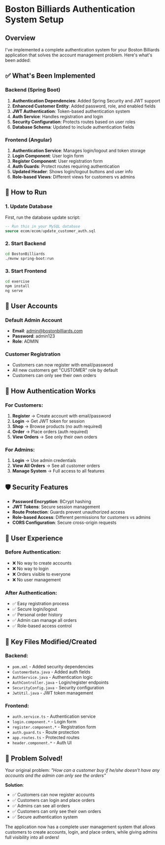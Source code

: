 # Boston Billiards Authentication System Setup

## Overview
I've implemented a complete authentication system for your Boston Billiards application that solves the account management problem. Here's what's been added:

## ✅ What's Been Implemented

### Backend (Spring Boot)
1. **Authentication Dependencies**: Added Spring Security and JWT support
2. **Enhanced Customer Entity**: Added password, role, and enabled fields
3. **JWT Authentication**: Token-based authentication system
4. **Auth Service**: Handles registration and login
5. **Security Configuration**: Protects routes based on user roles
6. **Database Schema**: Updated to include authentication fields

### Frontend (Angular)
1. **Authentication Service**: Manages login/logout and token storage
2. **Login Component**: User login form
3. **Register Component**: User registration form
4. **Auth Guards**: Protect routes requiring authentication
5. **Updated Header**: Shows login/logout buttons and user info
6. **Role-based Views**: Different views for customers vs admins

## 🚀 How to Run

### 1. Update Database
First, run the database update script:
```sql
-- Run this in your MySQL database
source ecom/ecom/update_customer_auth.sql
```

### 2. Start Backend
```bash
cd BostonBilliards
./mvnw spring-boot:run
```

### 3. Start Frontend
```bash
cd exercise
npm install
ng serve
```

## 👥 User Accounts

### Default Admin Account
- **Email**: admin@bostonbilliards.com
- **Password**: admin123
- **Role**: ADMIN

### Customer Registration
- Customers can now register with email/password
- All new customers get "CUSTOMER" role by default
- Customers can only see their own orders

## 🔐 How Authentication Works

### For Customers:
1. **Register** → Create account with email/password
2. **Login** → Get JWT token for session
3. **Shop** → Browse products (no auth required)
4. **Order** → Place orders (auth required)
5. **View Orders** → See only their own orders

### For Admins:
1. **Login** → Use admin credentials
2. **View All Orders** → See all customer orders
3. **Manage System** → Full access to all features

## 🛡️ Security Features

- **Password Encryption**: BCrypt hashing
- **JWT Tokens**: Secure session management
- **Route Protection**: Guards prevent unauthorized access
- **Role-based Access**: Different permissions for customers vs admins
- **CORS Configuration**: Secure cross-origin requests

## 📱 User Experience

### Before Authentication:
- ❌ No way to create accounts
- ❌ No way to login
- ❌ Orders visible to everyone
- ❌ No user management

### After Authentication:
- ✅ Easy registration process
- ✅ Secure login/logout
- ✅ Personal order history
- ✅ Admin can manage all orders
- ✅ Role-based access control

## 🔧 Key Files Modified/Created

### Backend:
- `pom.xml` - Added security dependencies
- `CustomerData.java` - Added auth fields
- `AuthService.java` - Authentication logic
- `AuthController.java` - Login/register endpoints
- `SecurityConfig.java` - Security configuration
- `JwtUtil.java` - JWT token management

### Frontend:
- `auth.service.ts` - Authentication service
- `login.component.*` - Login form
- `register.component.*` - Registration form
- `auth.guard.ts` - Route protection
- `app.routes.ts` - Protected routes
- `header.component.*` - Auth UI

## 🎯 Problem Solved!

Your original problem: *"How can a customer buy if he/she doesn't have any accounts and the admin can only see the orders"*

**Solution**: 
- ✅ Customers can now register accounts
- ✅ Customers can login and place orders
- ✅ Admins can see all orders
- ✅ Customers can only see their own orders
- ✅ Secure authentication system

The application now has a complete user management system that allows customers to create accounts, login, and place orders, while giving admins full visibility into all orders!
